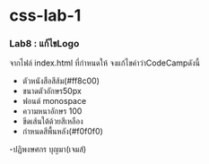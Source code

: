 # css-lab-1
### Lab8 : แก้ไขLogo
จากไฟล์ index.html ที่กำหนดให้ จงแก้ไขคำว่าCodeCampดังนี้
- ตัวหนังสือสีส้ม(#ff8c00)
- ขนาดตัวอักษร50px
- ฟอนต์ monospace
- ความหนาอักษร 100
- ขีดเส้นใต้ด้วยสีเหลือง
- กำหนดสีพื้นหลัง(#f0f0f0)

-ปฏิพงษศกร บุญมา(เจมส์)